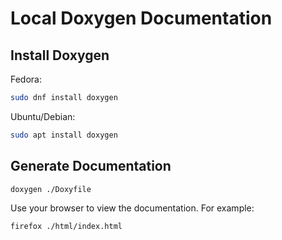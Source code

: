 <!--
    SPDX-FileCopyrightText: 2021-2024 SeisSol Group

    SPDX-License-Identifier: BSD-3-Clause
-->

Local Doxygen Documentation
===========================

Install Doxygen
---------------

Fedora:

```bash
sudo dnf install doxygen
```

Ubuntu/Debian:

```bash
sudo apt install doxygen
```

Generate Documentation
----------------------

```bash
doxygen ./Doxyfile
```

Use your browser to view the documentation. For example:

```bash
firefox ./html/index.html
```
